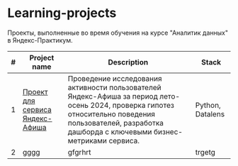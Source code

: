 # Learning-projects
Проекты, выполненные во время обучения на курсе "Аналитик данных" в Яндекс-Практикум.

| # | Project name | Description | Stack |
| - | ---- | ----------- | ----- |
| 1 | [Проект для сервиса Яндекс-Афиша](https://github.com/victoria-glotova/Learning-projects/tree/main/%D0%9F%D1%80%D0%BE%D0%B5%D0%BA%D1%82%20%D0%B4%D0%BB%D1%8F%20%D1%81%D0%B5%D1%80%D0%B2%D0%B8%D1%81%D0%B0%20%D0%AF%D0%BD%D0%B4%D0%B5%D0%BA%D1%81-%D0%90%D1%84%D0%B8%D1%88%D0%B0) | Проведение исследования активности пользователей Яндекс-Афиша за период лето-осень 2024, проверка гипотез относительно поведения пользователей, разработка дашборда с ключевыми бизнес-метриками сервиса. | Python, Datalens |
| 2 | gggg | gfgrhrt| trgetg |
